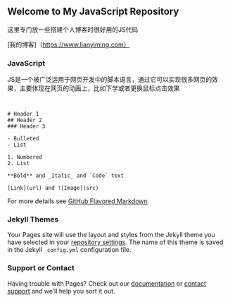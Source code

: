 ﻿## Welcome to My JavaScript Repository 

这里专门放一些搭建个人博客时很好用的JS代码

[我的博客]（https://www.lianyiming.com）

### JavaScript

JS是一个被广泛运用于网页开发中的脚本语言，通过它可以实现很多网页的效果，主要体现在网页的动画上，比如下学或者更换鼠标点击效果

```JS基本语法


# Header 1
## Header 2
### Header 3

- Bulleted
- List

1. Numbered
2. List

**Bold** and _Italic_ and `Code` text

[Link](url) and ![Image](src)
```

For more details see [GitHub Flavored Markdown](https://guides.github.com/features/mastering-markdown/).

### Jekyll Themes

Your Pages site will use the layout and styles from the Jekyll theme you have selected in your [repository settings](https://github.com/LianYiMing/javascript/settings). The name of this theme is saved in the Jekyll `_config.yml` configuration file.

### Support or Contact

Having trouble with Pages? Check out our [documentation](https://docs.github.com/categories/github-pages-basics/) or [contact support](https://github.com/contact) and we’ll help you sort it out.
